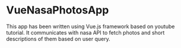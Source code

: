 # VueNasaPhotosApp

This app has been written using Vue.js framework based on youtube tutorial. It communicates with nasa API to fetch photos and short descriptions of them based on user query.

